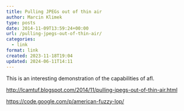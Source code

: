 ```yaml
---
title: Pulling JPEGs out of thin air
author: Marcin Klimek
type: posts
date: 2014-11-09T13:59:24+00:00
url: /pulling-jpegs-out-of-thin-air/
categories:
  - link
format: link
created: 2023-11-18T19:04
updated: 2024-06-11T14:11
---
```

This is an interesting demonstration of the capabilities of afl.

http://lcamtuf.blogspot.com/2014/11/pulling-jpegs-out-of-thin-air.html

https://code.google.com/p/american-fuzzy-lop/